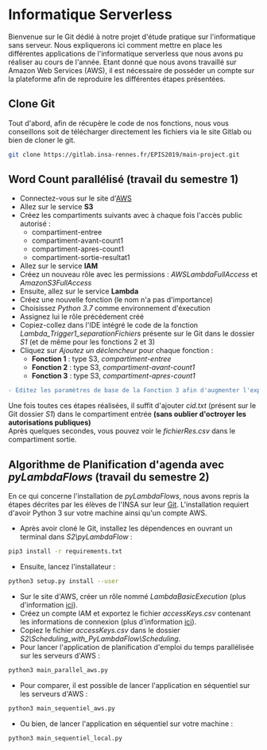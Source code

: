 # **Informatique Serverless**

Bienvenue sur le Git dédié à notre projet d'étude pratique sur l'informatique sans serveur. Nous expliquerons ici comment mettre en place les différentes applications
de l'informatique serverless que nous avons pu réaliser au cours de l'année. Etant donné que nous avons travaillé sur Amazon Web Services (AWS), il est nécessaire de posséder un
compte sur la plateforme afin de reproduire les différentes étapes présentées.

## **Clone Git**

Tout d'abord, afin de récupère le code de nos fonctions, nous vous conseillons soit de télécharger directement les fichiers via le site Gitlab ou bien de cloner le git.

``` bash
git clone https://gitlab.insa-rennes.fr/EPIS2019/main-project.git
```

## **Word Count parallélisé** (travail du semestre 1)
 - Connectez-vous sur le site d'[AWS](https://aws.amazon.com/marketplace/management/signin)
 - Allez sur le service **S3**
 - Créez les compartiments suivants avec à chaque fois l'accès public autorisé :
   - compartiment-entree
   - compartiment-avant-count1
   - compartiment-apres-count1
   - compartiment-sortie-resultat1
 - Allez sur le service **IAM**
 - Créez un nouveau rôle avec les permissions : *AWSLambdaFullAccess* et  *AmazonS3FullAccess*
 - Ensuite, allez sur le service **Lambda**
 - Créez une nouvelle fonction (le nom n'a pas d'importance)
 - Choisissez *Python 3.7* comme environnement d'éxecution
 - Assignez lui le rôle précédement créé
 - Copiez-collez dans l'IDE intégré le code de la fonction *Lambda_Trigger1_separationFichiers* présente sur le Git dans le dossier *S1* (et de même pour les fonctions 2 et 3)
 - Cliquez sur *Ajoutez un déclencheur* pour chaque fonction :
   - **Fonction 1** : type S3, *compartiment-entree*
   - **Fonction 2** : type S3, *compartiment-avant-count1*
   - **Fonction 3** : type S3, *compartiment-apres-count1*
 ```diff
 - Editez les paramètres de base de la Fonction 3 afin d'augmenter l'expiration à 1 minute
 ```
 
 Une fois toutes ces étapes réalisées, il suffit d'ajouter *cid.txt* (présent sur le Git dossier *S1*) dans le compartiment entrée **(sans oublier d'octroyer les autorisations publiques)**  
 Après quelques secondes, vous pouvez voir le *fichierRes.csv* dans le compartiment sortie.  
 
 ## **Algorithme de Planification d'agenda avec *pyLambdaFlows*** (travail du semestre 2)
 
 En ce qui concerne l'installation de *pyLambdaFlows*, nous avons repris la étapes décrites par les élèves de l'INSA sur leur [Git](https://github.com/Enderdead/pyLambdaFlows).
 L'installation requiert d'avoir Python 3 sur votre machine ainsi qu'un compte AWS.

- Après avoir cloné le Git, installez les dépendences en ouvrant un terminal dans *S2\pyLambdaFlow* :
``` bash
pip3 install -r requirements.txt
```
- Ensuite, lancez l'installateur :
``` bash
python3 setup.py install --user
```
- Sur le site d'AWS, créer un rôle nommé *LambdaBasicExecution* (plus d'information [ici](https://docs.aws.amazon.com/lambda/latest/dg/lambda-intro-execution-role.html)).
- Créez un compte IAM et exportez le fichier *accessKeys.csv* contenant les informations de connexion (plus d'information [ici](https://docs.aws.amazon.com/IAM/latest/UserGuide/id_users_create.html)).
- Copiez le fichier *accessKeys.csv* dans le dossier *S2\Scheduling_with_PyLambdaFlow\Scheduling*.
- Pour lancer l'application de planification d'emploi du temps parallélisée sur les serveurs d'AWS : 
``` bash
python3 main_parallel_aws.py
```
- Pour comparer, il est possible de lancer l'application en séquentiel sur les serveurs d'AWS :
``` bash
python3 main_sequentiel_aws.py
```
- Ou bien, de lancer l'application en séquentiel sur votre machine :
``` bash
python3 main_sequentiel_local.py
```
